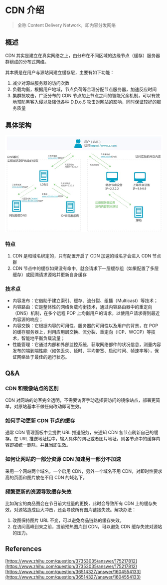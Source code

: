# CDN 介绍

> 全称 Content Delivery Network，即内容分发网络

## 概述

CDN 其实是建立在真实网络之上，由分布在不同区域的边缘节点（缓存）服务器群组成的分布式网络。

其本质是在用户与源站间建立缓存层，主要有如下功能：

1. 减少对源站服务器的访问次数
1. 负载均衡，根据用户地域，节点负荷等合理分配节点服务器，加速反应时间
1. 集群抗攻击，广泛分布的 CDN 节点加上节点之间的智能冗余机制，可以有效地预防黑客入侵以及降低各种 D.D.o.S 攻击对网站的影响，同时保证较好的服务质量

## 具体架构

![image.png](../../public/images/1609227021543-4fb26ab1-118c-4ed4-98ad-1f65dc0511fc.png)

### 特点

1. CDN 是和域名绑定的，只有配置开启了 CDN 加速的域名才会进入 CDN 节点群
1. CDN 节点中的缓存如果没有命中，就会请求下一层缓存组（如果配置了多层缓存）或回溯请求源站并更新自身缓存

### 技术点

- 内容发布：它借助于建立索引、缓存、流分裂、组播（Multicast）等技术；
- 内容路由：它是整体性的网络负载均衡技术，通过内容路由器中的重定向（DNS）机制，在多个远程 POP 上均衡用户的请求，以使用户请求得到最近内容源的响应；
- 内容交换：它根据内容的可用性、服务器的可用性以及用户的背景，在 POP 的缓存服务器上，利用应用层交换、流分裂、重定向（ICP、WCCP）等技术，智能地平衡负载流量；
- 性能管理：它通过内部和外部监控系统，获取网络部件的状况信息，测量内容发布的端到端性能（如包丢失、延时、平均带宽、启动时间、帧速率等），保证网络处于最佳的运行状态。

## Q&A

### CDN 和镜像站点的区别

CDN 对网站的访客完全透明，不需要访客手动选择要访问的镜像站点，部署更简单，对原站基本不做任何改动即可生效。

### 如何手动更新 CDN 节点的缓存

通常 CDN 管理面板中会提供 URL 推送服务，来通知 CDN 各节点刷新自己的缓存。在 URL 推送地址栏中，输入具体的网址或者图片地址，则各节点中的缓存内容即被统一删除，并且当即生效。

### 如何让网站的一部分资源 CDN 加速另一部分不加速

采用一个网站两个域名，一个启用 CDN，另外一个域名不用 CDN，对即时性要求高的页面和图片放在不用 CDN 的域名下。

### 频繁更新的资源导致缓存失效

比如淘宝的商品图会在节日前大批量的更换，此时会导致所有 CDN 上的缓存失效，对源站造成巨大冲击，还会导致所有图片链接失效。解决办法：

1. 改图保持图片 URL 不变，可以避免商品链路的缓存失效。
1. 在访问高峰到来之前，提前预热图片到 CDN，可以避免 CDN 缓存失效对源站的压力。

## References

[https://www.zhihu.com/question/37353035/answer/175217812](https://www.zhihu.com/question/37353035/answer/175217812)
[https://www.zhihu.com/question/36514327/answer/1604554133](https://www.zhihu.com/question/36514327/answer/1604554133)
